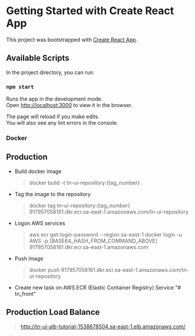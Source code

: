 # Getting Started with Create React App

This project was bootstrapped with [Create React App](https://github.com/facebook/create-react-app).

## Available Scripts

In the project directory, you can run:

### `npm start`

Runs the app in the development mode.\
Open [http://localhost:3000](http://localhost:3000) to view it in the browser.

The page will reload if you make edits.\
You will also see any lint errors in the console.


### Docker
## Production 
- Build docker image 
    > docker build -t tn-ui-repository:{tag_number} .

- Tag the image to the repository
    > docker tag tn-ui-repository:{tag_number} 917957058161.dkr.ecr.sa-east-1.amazonaws.com/tn-ui-repository

- Logon AWS services
    > aws ecr get-login-password --region sa-east-1 
    > docker login -u AWS -p [BASE64_HASH_FROM_COMMAND_ABOVE] 917957058161.dkr.ecr.sa-east-1.amazonaws.com

- Push image
    > docker push 917957058161.dkr.ecr.sa-east-1.amazonaws.com/tn-ui-repository

- Create new task on AWS ECR (Elastic Container Registry) Service "# tn_front" 

## Production Load Balance
> http://tn-ui-alb-tutorial-1538678504.sa-east-1.elb.amazonaws.com/